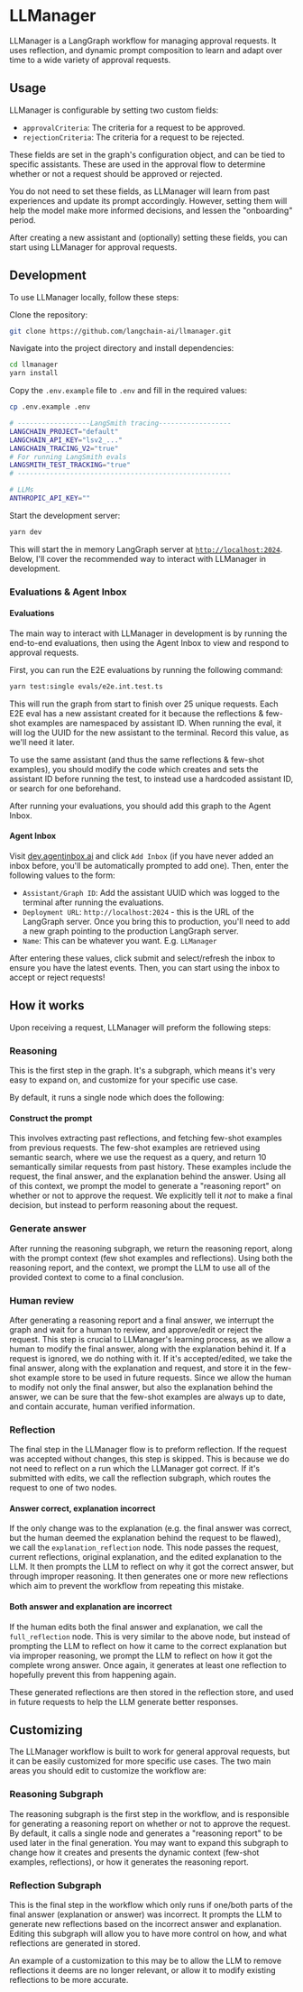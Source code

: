# LLManager

LLManager is a LangGraph workflow for managing approval requests. It uses reflection, and dynamic prompt composition to learn and adapt over time to a wide variety of approval requests.

## Usage

LLManager is configurable by setting two custom fields:

- `approvalCriteria`: The criteria for a request to be approved.
- `rejectionCriteria`: The criteria for a request to be rejected.

These fields are set in the graph's configuration object, and can be tied to specific assistants. These are used in the approval flow to determine whether or not a request should be approved or rejected.

You do not need to set these fields, as LLManager will learn from past experiences and update its prompt accordingly. However, setting them will help the model make more informed decisions, and lessen the "onboarding" period.

After creating a new assistant and (optionally) setting these fields, you can start using LLManager for approval requests.

## Development

To use LLManager locally, follow these steps:

Clone the repository:

```bash
git clone https://github.com/langchain-ai/llmanager.git
```

Navigate into the project directory and install dependencies:

```bash
cd llmanager
yarn install
```

Copy the `.env.example` file to `.env` and fill in the required values:

```bash
cp .env.example .env
```

```bash
# ------------------LangSmith tracing------------------
LANGCHAIN_PROJECT="default"
LANGCHAIN_API_KEY="lsv2_..."
LANGCHAIN_TRACING_V2="true"
# For running LangSmith evals
LANGSMITH_TEST_TRACKING="true"
# -----------------------------------------------------

# LLMs
ANTHROPIC_API_KEY=""
```

Start the development server:

```bash
yarn dev
```

This will start the in memory LangGraph server at [`http://localhost:2024`](http://localhost:2024). Below, I'll cover the recommended way to interact with LLManager in development.

### Evaluations & Agent Inbox

#### Evaluations

The main way to interact with LLManager in development is by running the end-to-end evaluations, then using the Agent Inbox to view and respond to approval requests.

First, you can run the E2E evaluations by running the following command:

```bash
yarn test:single evals/e2e.int.test.ts
```

This will run the graph from start to finish over 25 unique requests. Each E2E eval has a new assistant created for it because the reflections & few-shot examples are namespaced by assistant ID. When running the eval, it will log the UUID for the new assistant to the terminal. Record this value, as we'll need it later.

To use the same assistant (and thus the same reflections & few-shot examples), you should modify the code which creates and sets the assistant ID before running the test, to instead use a hardcoded assistant ID, or search for one beforehand.

After running your evaluations, you should add this graph to the Agent Inbox.

#### Agent Inbox

Visit [dev.agentinbox.ai](https://dev.agentinbox.ai) and click `Add Inbox` (if you have never added an inbox before, you'll be automatically prompted to add one). Then, enter the following values to the form:

- `Assistant/Graph ID`: Add the assistant UUID which was logged to the terminal after running the evaluations.
- `Deployment URL`: `http://localhost:2024` - this is the URL of the LangGraph server. Once you bring this to production, you'll need to add a new graph pointing to the production LangGraph server.
- `Name`: This can be whatever you want. E.g. `LLManager`

After entering these values, click submit and select/refresh the inbox to ensure you have the latest events. Then, you can start using the inbox to accept or reject requests!

## How it works

Upon receiving a request, LLManager will preform the following steps:

### Reasoning

This is the first step in the graph. It's a subgraph, which means it's very easy to expand on, and customize for your specific use case.

By default, it runs a single node which does the following:

#### Construct the prompt

This involves extracting past reflections, and fetching few-shot examples from previous requests. The few-shot examples are retrieved using semantic search, where we use the request as a query, and return 10 semantically similar requests from past history. These examples include the request, the final answer, and the explanation behind the answer. Using all of this context, we prompt the model to generate a "reasoning report" on whether or not to approve the request. We explicitly tell it _not_ to make a final decision, but instead to perform reasoning about the request.

### Generate answer

After running the reasoning subgraph, we return the reasoning report, along with the prompt context (few shot examples and reflections). Using both the reasoning report, and the context, we prompt the LLM to use all of the provided context to come to a final conclusion.

### Human review

After generating a reasoning report and a final answer, we interrupt the graph and wait for a human to review, and approve/edit or reject the request. This step is crucial to LLManager's learning process, as we allow a human to modify the final answer, along with the explanation behind it. If a request is ignored, we do nothing with it. If it's accepted/edited, we take the final answer, along with the explanation and request, and store it in the few-shot example store to be used in future requests. Since we allow the human to modify not only the final answer, but also the explanation behind the answer, we can be sure that the few-shot examples are always up to date, and contain accurate, human verified information.

### Reflection

The final step in the LLManager flow is to preform reflection. If the request was accepted without changes, this step is skipped. This is because we do not need to reflect on a run which the LLManager got correct. If it's submitted with edits, we call the reflection subgraph, which routes the request to one of two nodes.

#### Answer correct, explanation incorrect

If the only change was to the explanation (e.g. the final answer was correct, but the human deemed the explanation behind the request to be flawed), we call the `explanation_reflection` node. This node passes the request, current reflections, original explanation, and the edited explanation to the LLM. It then prompts the LLM to reflect on why it got the correct answer, but through improper reasoning. It then generates one or more new reflections which aim to prevent the workflow from repeating this mistake.

#### Both answer and explanation are incorrect

If the human edits both the final answer and explanation, we call the `full_reflection` node. This is very similar to the above node, but instead of prompting the LLM to reflect on how it came to the correct explanation but via improper reasoning, we prompt the LLM to reflect on how it got the complete wrong answer. Once again, it generates at least one reflection to hopefully prevent this from happening again.

These generated reflections are then stored in the reflection store, and used in future requests to help the LLM generate better responses.

## Customizing

The LLManager workflow is built to work for general approval requests, but it can be easily customized for more specific use cases. The two main areas you should edit to customize the workflow are:

### Reasoning Subgraph

The reasoning subgraph is the first step in the workflow, and is responsible for generating a reasoning report on whether or not to approve the request. By default, it calls a single node and generates a "reasoning report" to be used later in the final generation. You may want to expand this subgraph to change how it creates and presents the dynamic context (few-shot examples, reflections), or how it generates the reasoning report.

### Reflection Subgraph

This is the final step in the workflow which only runs if one/both parts of the final answer (explanation or answer) was incorrect. It prompts the LLM to generate new reflections based on the incorrect answer and explanation. Editing this subgraph will allow you to have more control on how, and what reflections are generated in stored.

An example of a customization to this may be to allow the LLM to remove reflections it deems are no longer relevant, or allow it to modify existing reflections to be more accurate.
